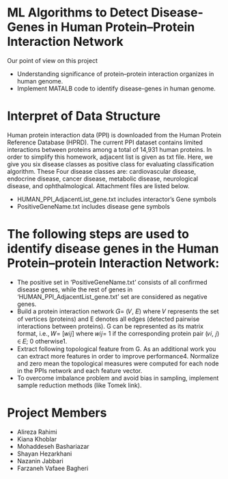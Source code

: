 # ML Algorithms to Detect Disease-Genes in Human Protein–Protein Interaction Network 

Our point of view on this project

* Understanding significance of protein–protein interaction organizes in human genome.
* Implement MATALB code to identify disease-genes in human genome.

# Interpret of Data Structure 

Human protein interaction data (PPI) is downloaded from the Human Protein Reference Database (HPRD). The current PPI dataset contains limited interactions between proteins among a total of 14,931 human proteins. In order to simplify this homework, adjacent list is given as txt file. Here, we give you six disease classes as positive class for evaluating classification algorithm. These Four disease classes are: cardiovascular disease, endocrine disease, cancer disease, metabolic disease, neurological disease, and ophthalmological. Attachment files are listed below. 
* HUMAN_PPI_AdjacentList_gene.txt includes interactor’s Gene symbols 
* PositiveGeneName.txt includes disease gene symbols

# The following steps are used to identify disease genes in the Human Protein–protein Interaction Network: 

* The positive set in ‘PositiveGeneName.txt’ consists of all confirmed disease genes, while the rest of genes in ‘HUMAN_PPI_AdjacentList_gene.txt’ set are considered as negative genes. 
* Build a protein interaction network 𝐺= (𝑉, 𝐸) where 𝑉 represents the set of vertices (proteins) and E denotes all edges (detected pairwise interactions between proteins). G can be represented as its matrix format, i.e., 𝑊= [𝑤𝑖𝑗] where 𝑤𝑖𝑗= 1 if the corresponding protein pair (𝑣𝑖, 𝑗) ∈ 𝐸; 0 otherwise1. 
* Extract following topological feature from G. As an additional work you can extract more features in order to improve performance4. Normalize and zero mean the topological measures were computed for each node in the PPIs network and each feature vector. 
* To overcome imbalance problem and avoid bias in sampling, implement sample reduction methods (like Tomek link).

# Project Members

* Alireza Rahimi
* Kiana Khoblar
* Mohaddeseh Bashariazar
* Shayan Hezarkhani
* Nazanin Jabbari
* Farzaneh Vafaee Bagheri

